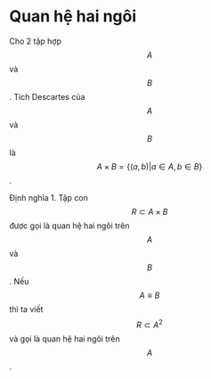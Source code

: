 # Quan hệ hai ngôi

Cho 2 tập hợp $$A$$ và $$B$$. Tích Descartes của $$A$$ và $$B$$là $$A \times B = \{(a, b) | a \in A, b \in B \}$$.

Định nghĩa 1. Tập con $$R \subset A \times B$$ được gọi là quan hệ hai ngôi trên $$A$$ và $$B$$. Nếu $$A \equiv B$$ thì ta viết $$R \subset A^2$$ và gọi là quan hệ hai ngôi trên $$A$$.
